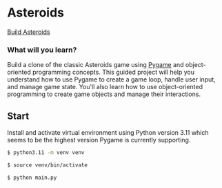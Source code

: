 # Asteroids

[Build Asteroids](https://www.boot.dev/courses/build-asteroids-python)

### What will you learn?

Build a clone of the classic Asteroids game using [Pygame](https://www.pygame.org/docs/) and object-oriented programming concepts. This guided project will help you understand how to use Pygame to create a game loop, handle user input, and manage game state. You'll also learn how to use object-oriented programming to create game objects and manage their interactions.

## Start

Install and activate virtual environment using Python version 3.11 which seems to be the highest version Pygame is currently supporting.

```sh
$ python3.11 -m venv venv

$ source venv/bin/activate

$ python main.py
```
